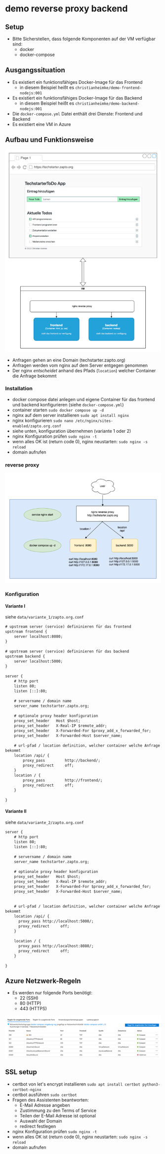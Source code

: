 # demo reverse proxy backend

## Setup

* Bitte Sicherstellen, dass folgende Komponenten auf der VM verfügbar sind:
  *  docker
  *  docker-compose

## Ausgangssituation

* Es existiert ein funktionsfähiges Docker-Image für das Frontend
  * in diesem Beispiel heißt es `christianheimke/demo-frontend-nodejs:001`
* Es existiert ein funktionsfähiges Docker-Image für das Backend
  * in diesem Beispiel heißt es `christianheimke/demo-backend-nodejs:001`
* Die `docker-compose.yml` Datei enthält drei Dienste: Frontend und Backend
* Es existiert eine VM in Azure

## Aufbau und Funktionsweise

![Setup](data/webapp.drawio.png)

* Anfragen gehen an eine Domain (techstarter.zapto.org)
* Anfragen werden vom nginx auf dem Server entgegen genommen
* Der nginx _entscheidet_ anhand des Pfads (`location`) welcher Container die Anfrage bekommt
### Installation

* docker compose datei anlegen und eigene Container für das frontend und backend konfigurieren
  (siehe `docker-compose.yml`)
* container starten
  `sudo docker compose up -d`
* nginx auf dem server installieren
  `sudo apt install nginx`
* nginx konfigurieren
  `sudo nano /etc/nginx/sites-enabled/zapto.org.conf`
* siehe unten, konfiguration übernehmen (variante 1 oder 2)
* nginx Konfiguration prüfen
  `sudo nginx -t`
* wenn alles OK ist (return code 0), nginx neustarten:
  `sudo nginx -s reload`
* domain aufrufen

### reverse proxy

![reverse proxy](data/reverse_proxy.drawio.png)

### Konfiguration

#### Variante I

siehe `data/variante_1/zapto.org.conf`

```
# upstream server (service) defininieren für das frontend
upstream frontend {
    server localhost:8080;
}

# upstream server (service) defininieren für das backend
upstream backend {
    server localhost:5000;
}

server {
    # http port
    listen 80;
    listen [::]:80;

    # servername / domain name
    server_name techstarter.zapto.org;

    # optionale proxy header konfiguration
    proxy_set_header   Host $host;
    proxy_set_header   X-Real-IP $remote_addr;
    proxy_set_header   X-Forwarded-For $proxy_add_x_forwarded_for;
    proxy_set_header   X-Forwarded-Host $server_name;

    # url-pfad / location definition, welcher container welche Anfrage bekommt
    location /api/ {
        proxy_pass         http://backend/;
        proxy_redirect     off;
    }
    location / {
        proxy_pass         http://frontend/;
        proxy_redirect     off;
    }

}
```


#### Variante II

siehe `data/variante_2/zapto.org.conf`

```
server {
    # http port
    listen 80;
    listen [::]:80;

    # servername / domain name
    server_name techstarter.zapto.org;

    # optionale proxy header konfiguration
    proxy_set_header   Host $host;
    proxy_set_header   X-Real-IP $remote_addr;
    proxy_set_header   X-Forwarded-For $proxy_add_x_forwarded_for;
    proxy_set_header   X-Forwarded-Host $server_name;


    # url-pfad / location definition, welcher container welche Anfrage bekommt
    location /api/ {
      proxy_pass http://localhost:5000/;
      proxy_redirect     off;
    }

    location / {
      proxy_pass http://localhost:8080/;
      proxy_redirect     off;
    }

}
```
## Azure Netzwerk-Regeln

* Es werden nur folgende Ports benötigt:
  * 22 (SSH)
  * 80 (HTTP)
  * 443 (HTTPS)

![netzwerk](data/azure_network.png)

## SSL setup

* certbot von let's encrypt installieren
  `sudo apt install certbot python3-certbot-nginx`
* certbot ausführen
  `sudo certbot`
* Fragen des Assistenten beantworten:
  * E-Mail Adresse angeben
  * Zustimmung zu den Terms of Service
  * Teilen der E-Mail Adresse ist optional
  * Auswahl der Domain
  * redirect festlegen
* nginx Konfiguration prüfen
  `sudo nginx -t`
* wenn alles OK ist (return code 0), nginx neustarten:
  `sudo nginx -s reload`
* domain aufrufen